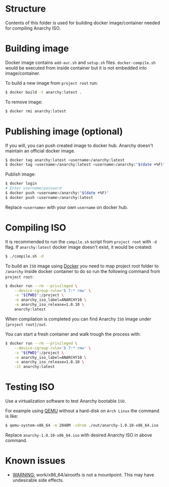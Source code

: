 # Structure

Contents of this folder is used for building docker image/container needed for compiling Anarchy ISO.

# Building image

Docker image contains `add-aur.sh` and `setup.sh` files.
`docker-compile.sh` would be executed from inside container but it is not embedded into image/container.

To build a new image from `project root` run:

```bash
$ docker build -t anarchy:latest .
```

To remove image:

```bash
$ docker rmi anarchy:latest
```

# Publishing image (optional)

If you will, you can push created image to docker hub. Anarchy doesn't maintain an official docker image.

```bash
$ docker tag anarchy:latest <username>/anarchy:latest
$ docker tag <username>/anarchy:latest <username>/anarchy:"$(date +%F)"
```

Publish image:

```bash
$ docker login
# Enter username/password
$ docker push <username>/anarchy:"$(date +%F)"
$ docker push <username>/anarchy:latest
```

Replace `<username>` with your own `username` on docker hub.

# Compiling ISO

It is recommended to run the `compile.sh` script from `project root` with `-d` flag. If `anarchy:latest` docker image doesn't exist, it would be created:

```bash
$ ./compile.sh -d
```

To build an `ISO` image using [Docker](https://www.docker.com) you need to map project root folder to `/anarchy` inside docker container to do so run the following command from `project root`:

```bash
$ docker run --rm --privileged \
    --device-cgroup-rule='b 7:* rmw' \
    -v "${PWD}":/project \
    -e anarchy_iso_label=ANARCHY10 \
    -e anarchy_iso_release=1.0.10 \
    anarchy:latest
```

When compilation is completed you can find Anarchy `ISO` image under `[project root]/out`.

You can start a fresh container and walk trough the process with:

```bash
$ docker run --rm --privileged \
    --device-cgroup-rule='b 7:* rmw' \
    -v "${PWD}":/project \
    -e anarchy_iso_label=ANARCHY10 \
    -e anarchy_iso_release=1.0.10 \
    -it anarchy:latest
```

# Testing ISO

Use a virtualization software to test Anarchy bootable `ISO`.

For example using [QEMU](https://www.qemu.org) without a hard-disk on `Arch Linux` the command is like:

```bash
$ qemu-system-x86_64 -m 2048M -cdrom ./out/anarchy-1.0.10-x86_64.iso
```

Replace `anarchy-1.0.10-x86_64.iso` with desired Anarchy ISO in above command.

# Known issues

- [WARNING:](https://unix.stackexchange.com/questions/460043/how-can-i-successfully-build-an-archiso-image-airootfs-is-not-a-mountpoint) work/x86_64/airootfs is not a mountpoint. This may have undesirable side effects.
